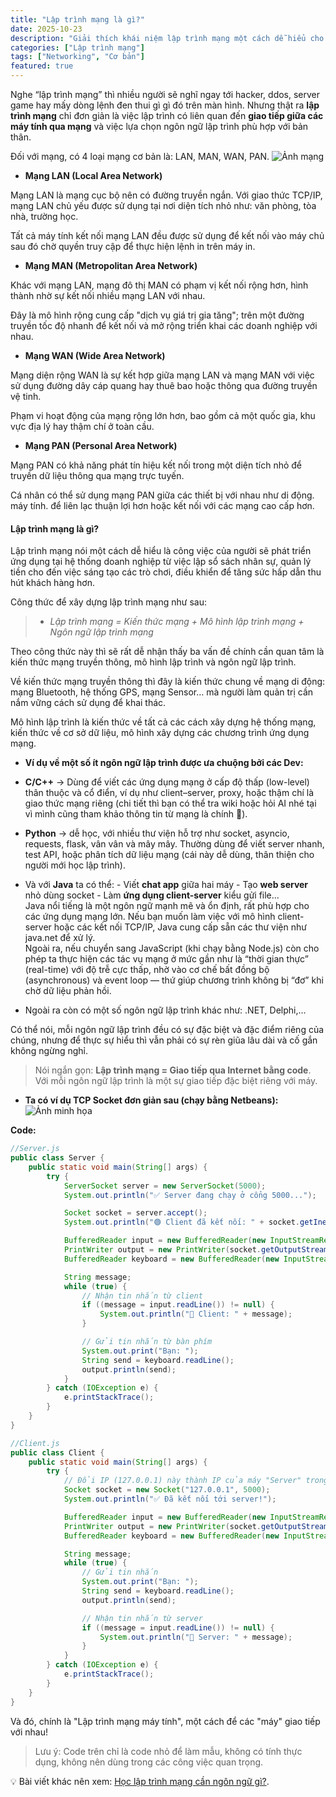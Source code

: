 ```yaml
---
title: "Lập trình mạng là gì?"
date: 2025-10-23
description: "Giải thích khái niệm lập trình mạng một cách dễ hiểu cho sinh viên công nghệ."
categories: ["Lập trình mạng"]
tags: ["Networking", "Cơ bản"]
featured: true
---
```


Nghe “lập trình mạng” thì nhiều người sẽ nghĩ ngay tới hacker, ddos, server game hay mấy dòng lệnh đen thui gì gì đó trên màn hình.
Nhưng thật ra **lập trình mạng** chỉ đơn giản là việc lập trình có liên quan đến **giao tiếp giữa các máy tính qua mạng** và việc lựa chọn ngôn ngữ lập trình phù hợp với bản thân.

Đối với mạng, có 4 loại mạng cơ bản là: LAN, MAN, WAN, PAN. 
![Ảnh mạng](images/manglagi.png)

- **Mạng LAN (Local Area Network)**

Mạng LAN là mạng cục bộ nên có đường truyền ngắn. Với giao thức TCP/IP, mạng LAN chủ yếu được sử dụng tại nơi diện tích nhỏ như: văn phòng, tòa nhà, trường học.

Tất cả máy tính kết nối mạng LAN đều được sử dụng để kết nối vào máy chủ sau đó chờ quyền truy cập để thực hiện lệnh in trên máy in. 

- **Mạng MAN (Metropolitan Area Network)**

Khác với mạng LAN, mạng đô thị MAN có phạm vị kết nối rộng hơn, hình thành nhờ sự kết nối nhiều mạng LAN với nhau. 

Đây là mô hình rộng cung cấp "dịch vụ giá trị gia tăng"; trên một đường truyền tốc độ nhanh để kết nối và mở rộng triển khai các doanh nghiệp với nhau. 

- **Mạng WAN (Wide Area Network)**

Mạng diện rộng WAN là sự kết hợp giữa mạng LAN và mạng MAN với việc sử dụng đường dây cáp quang hay thuê bao hoặc thông qua đường truyền vệ tinh. 

Phạm vi hoạt động của mạng rộng lớn hơn, bao gồm cả một quốc gia, khu vực địa lý hay thậm chí ở toàn cầu. 

- **Mạng PAN (Personal Area Network)**

Mạng PAN có khả năng phát tín hiệu kết nối trong một diện tích nhỏ để truyền dữ liệu thông qua mạng trực tuyến. 

Cá nhân có thể sử dụng mạng PAN giữa các thiết bị với nhau như di động. máy tính. để liên lạc thuận lợi hơn hoặc kết nối với các mạng cao cấp hơn.

#### **Lập trình mạng là gì?**
Lập trình mạng nói một cách dễ hiểu là công việc của người sẽ phát triển ứng dụng tại hệ thống doanh nghiệp từ việc lập sổ sách nhân sự, quản lý tiền cho đến việc sáng tạo các trò chơi, điều khiển để tăng sức hấp dẫn thu hút khách hàng hơn.

Công thức để xây dựng lập trình mạng như sau: 

>- *Lập trình mạng = Kiến thức mạng + Mô hình lập trình mạng + Ngôn ngữ lập trình mạng*

Theo công thức này thì sẽ rất dễ nhận thấy ba vấn đề chính cần quan tâm là kiến thức mạng truyền thông, mô hình lập trình và ngôn ngữ lập trình. 

Về kiến thức mạng truyền thông thì đây là kiến thức chung về mạng di động: mạng Bluetooth, hệ thống GPS, mạng Sensor… mà người làm quản trị cần nắm vững cách sử dụng để khai thác. 

Mô hình lập trình là kiến thức về tất cả các cách xây dựng hệ thống mạng, kiến thức về cơ sở dữ liệu, mô hình xây dựng các chương trình ứng dụng mạng. 

- **Ví dụ về một số ít ngôn ngữ lập trình được ưa chuộng bởi các Dev:**
- **C/C++** → Dùng để viết các ứng dụng mạng ở cấp độ thấp (low-level) thân thuộc và cổ điển, ví dụ như client–server, proxy, hoặc thậm chí là giao thức mạng riêng (chi tiết thì bạn có thể tra wiki hoặc hỏi AI nhé tại vì mình cũng tham khảo thông tin từ mạng là chính 🐴).

- **Python** → dễ học, với nhiều thư viện hỗ trợ như socket, asyncio, requests, flask, vân vân và mây mây. Thường dùng để viết server nhanh, test API, hoặc phân tích dữ liệu mạng (cái này dễ dùng, thân thiện cho người mới học lập trình).

- Và với **Java** ta có thể: - Viết **chat app** giữa hai máy - Tạo **web server** nhỏ dùng socket - Làm **ứng dụng client-server** kiểu gửi file...  
Java nổi tiếng là một ngôn ngữ mạnh mẽ và ổn định, rất phù hợp cho các ứng dụng mạng lớn.
Nếu bạn muốn làm việc với mô hình client-server hoặc các kết nối TCP/IP, Java cung cấp sẵn các thư viện như java.net để xử lý.  
Ngoài ra, nếu chuyển sang JavaScript (khi chạy bằng Node.js) còn cho phép ta thực hiện các tác vụ mạng ở mức gần như là “thời gian thực” (real-time) với độ trễ cực thấp, nhờ vào cơ chế bất đồng bộ (asynchronous) và event loop — thứ giúp chương trình không bị “đơ” khi chờ dữ liệu phản hồi.

- Ngoài ra còn có một số ngôn ngữ lập trình khác như: .NET, Delphi,...

Có thể nói, mỗi ngôn ngữ lập trình đều có sự đặc biệt và đặc điểm riêng của chúng, nhưng để thực sự hiểu thì vẫn phải có sự rèn giũa lâu dài và cố gắn không ngừng nghỉ.
>Nói ngắn gọn: **Lập trình mạng = Giao tiếp qua Internet bằng code**. Với mỗi ngôn ngữ lập trình là một sự giao tiếp đặc biệt riêng với máy.

* **Ta có ví dụ TCP Socket đơn giản sau (chạy bằng Netbeans):**
![Ảnh minh họa](images/tcpsockettest.png)

**Code:**
```Java
//Server.js
public class Server {
    public static void main(String[] args) {
        try {
            ServerSocket server = new ServerSocket(5000);
            System.out.println("✅ Server đang chạy ở cổng 5000...");

            Socket socket = server.accept();
            System.out.println("🟢 Client đã kết nối: " + socket.getInetAddress());

            BufferedReader input = new BufferedReader(new InputStreamReader(socket.getInputStream()));
            PrintWriter output = new PrintWriter(socket.getOutputStream(), true);
            BufferedReader keyboard = new BufferedReader(new InputStreamReader(System.in));

            String message;
            while (true) {
                // Nhận tin nhắn từ client
                if ((message = input.readLine()) != null) {
                    System.out.println("💭 Client: " + message);
                }

                // Gửi tin nhắn từ bàn phím
                System.out.print("Bạn: ");
                String send = keyboard.readLine();
                output.println(send);
            }
        } catch (IOException e) {
            e.printStackTrace();
        }
    }
}
```
```Java
//Client.js
public class Client {
    public static void main(String[] args) {
        try {
            // Đổi IP (127.0.0.1) này thành IP của máy "Server" trong mạng LAN
            Socket socket = new Socket("127.0.0.1", 5000); 
            System.out.println("✅ Đã kết nối tới server!");

            BufferedReader input = new BufferedReader(new InputStreamReader(socket.getInputStream()));
            PrintWriter output = new PrintWriter(socket.getOutputStream(), true);
            BufferedReader keyboard = new BufferedReader(new InputStreamReader(System.in));

            String message;
            while (true) {
                // Gửi tin nhắn
                System.out.print("Bạn: ");
                String send = keyboard.readLine();
                output.println(send);

                // Nhận tin nhắn từ server
                if ((message = input.readLine()) != null) {
                    System.out.println("💭 Server: " + message);
                }
            }
        } catch (IOException e) {
            e.printStackTrace();
        }
    }
}
```
Và đó, chính là "Lập trình mạng máy tính", một cách để các "máy" giao tiếp với nhau! 
> Lưu ý: Code trên chỉ là code nhỏ để làm mẫu, không có tính thực dụng, không nên dùng trong các công việc quan trọng.

💡 Bài viết khác nên xem: [Học lập trình mạng cần ngôn ngữ gì?](/ThaoBlog/posts/ngonngucanthiet).